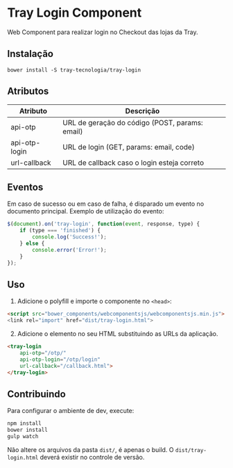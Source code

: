 # Tray Login Component
Web Component para realizar login no Checkout das lojas da Tray.

## Instalação

`bower install -S tray-tecnologia/tray-login`

## Atributos
Atributo      | Descrição
--------      | -----------
api-otp       | URL de geração do código (POST, params: email)
api-otp-login | URL de login (GET, params: email, code)
url-callback  | URL de callback caso o login esteja correto

## Eventos

Em caso de sucesso ou em caso de falha, é disparado um evento no documento principal.
Exemplo de utilização do evento:
```js
$(document).on('tray-login', function(event, response, type) {
    if (type === 'finished') {
        console.log('Success!');
    } else {
        console.error('Error!');
    }
});
```

## Uso

1. Adicione o polyfill e importe o componente no `<head>`:
```HTML
<script src="bower_components/webcomponentsjs/webcomponentsjs.min.js">
<link rel="import" href="dist/tray-login.html">
```

2. Adicione o elemento no seu HTML substituindo as URLs da aplicação.

```HTML
<tray-login
    api-otp="/otp/"
    api-otp-login="/otp/login"
    url-callback="/callback.html">
</tray-login>
```

## Contribuindo

Para configurar o ambiente de dev, execute:
```sh
npm install
bower install
gulp watch
```

Não altere os arquivos da pasta `dist/`, é apenas o build. O `dist/tray-login.html` deverá existir no controle de versão.
